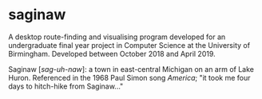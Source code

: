 # saginaw
A desktop route-finding and visualising program developed for an undergraduate final year project in Computer Science at the University of Birmingham. Developed between October 2018 and April 2019.

Saginaw [_sag-uh-naw_]: a town in east-central Michigan on an arm of Lake Huron. Referenced in the 1968 Paul Simon song _America_; "it took me four days to hitch-hike from Saginaw..."
